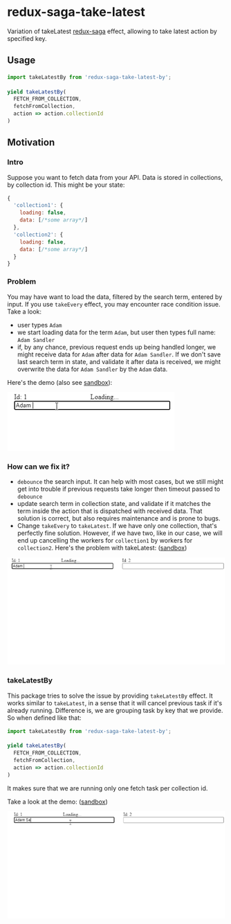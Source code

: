 # redux-saga-take-latest

Variation of takeLatest [redux-saga](https://redux-saga.js.org/) effect, allowing to take latest action by specified key.

## Usage

```js
import takeLatestBy from 'redux-saga-take-latest-by';

yield takeLatestBy(
  FETCH_FROM_COLLECTION,
  fetchFromCollection,
  action => action.collectionId
)
```

## Motivation

### Intro

Suppose you want to fetch data from your API. Data is stored in collections, by collection id. This might be your state:

```js
{
  'collection1': {
    loading: false,
    data: [/*some array*/]
  },
  'collection2': {
    loading: false,
    data: [/*some array*/]
  }
}
```

### Problem

You may have want to load the data, filtered by the search term, entered by input. If you use `takeEvery` effect, you may encounter race condition issue. Take a look:

- user types `Adam`
- we start loading data for the term `Adam`, but user then types full name: `Adam Sandler`
- if, by any chance, previous request ends up being handled longer, we might receive data for `Adam` after data for `Adam Sandler`. If we don't save last search term in state, and validate it after data is received, we might overwrite the data for `Adam Sandler` by the `Adam` data.

Here's the demo (also see [sandbox](https://codesandbox.io/s/take-latest-by-problem-md5mo?file=/saga.js)):

![Problem](demo/problem.gif)

### How can we fix it?

- `debounce` the search input. It can help with most cases, but we still might get into trouble if previous requests take longer then timeout passed to `debounce`
- update search term in collection state, and validate if it matches the term inside the action that is dispatched with received data. That solution is correct, but also requires maintenance and is prone to bugs.
- Change `takeEvery` to `takeLatest`. If we have only one collection, that's perfectly fine solution. However, if we have two, like in our case, we will end up cancelling the workers for `collection1` by workers for `collection2`.
  Here's the problem with takeLatest: ([sandbox](https://codesandbox.io/s/take-latest-by-problem-take-latest-e4s6r?file=/saga.js))

![Take latest problem](demo/takeLatestProblem.gif)

### takeLatestBy

This package tries to solve the issue by providing `takeLatestBy` effect. It works similar to `takeLatest`, in a sense that it will cancel previous task if it's already running. Difference is, we are grouping task by key that we provide. So when defined like that:

```js
import takeLatestBy from 'redux-saga-take-latest-by';

yield takeLatestBy(
  FETCH_FROM_COLLECTION,
  fetchFromCollection,
  action => action.collectionId
)
```

It makes sure that we are running only one fetch task per collection id.

Take a look at the demo: ([sandbox](https://codesandbox.io/s/take-latest-by-solution-t88fh?file=/saga.js))

![Solution](demo/solution.gif)
